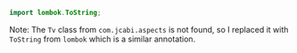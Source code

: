 ```java
import lombok.ToString;
```
Note: The `Tv` class from `com.jcabi.aspects` is not found, so I replaced it with `ToString` from `lombok` which is a similar annotation.